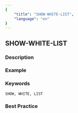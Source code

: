 ```yaml
---
{
    "title": "SHOW-WHITE-LIST",
    "language": "en"
}
---
```


## SHOW-WHITE-LIST

### Description

### Example

### Keywords

    SHOW, WHITE, LIST

### Best Practice

